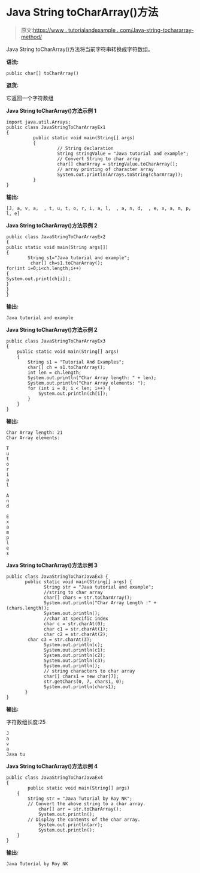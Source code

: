 # Java String toCharArray()方法

> 原文:[https://www . tutorialandexample . com/Java-string-tochararray-method/](https://www.tutorialandexample.com/java-string-tochararray-method/)

Java String toCharArray()方法将当前字符串转换成字符数组。

**语法:**

```
public char[] toCharArray()
```

**退货:**

它返回一个字符数组

**Java String toCharArray()方法示例 1**

```
import java.util.Arrays;
public class JavaStringToCharArrayEx1
{
          public static void main(String[] args)
          {
                   // String declaration
                   String stringValue = "Java tutorial and example";
                   // Convert String to char array
                   char[] charArray = stringValue.toCharArray();
                   // array printing of character array
                   System.out.println(Arrays.toString(charArray));
          }
}
```

**输出:**

```
[J, a, v, a,  , t, u, t, o, r, i, a, l,  , a, n, d,  , e, x, a, m, p, l, e]
```

**Java String toCharArray()方法示例 2**

```
public class JavaStringToCharArrayEx2
{ 
public static void main(String args[])
{ 
        String s1="Java tutorial and example"; 
         char[] ch=s1.toCharArray(); 
for(int i=0;i<ch.length;i++)
{ 
System.out.print(ch[i]); 
} 
}     
}
```

**输出:**

```
Java tutorial and example
```

**Java String toCharArray()方法示例 2**

```
public class JavaStringToCharArrayEx3
{ 
    public static void main(String[] args)
    { 
        String s1 = "Tutorial And Examples"; 
        char[] ch = s1.toCharArray(); 
        int len = ch.length; 
        System.out.println("Char Array length: " + len); 
        System.out.println("Char Array elements: "); 
        for (int i = 0; i < len; i++) { 
            System.out.println(ch[i]); 
        } 
    } 
}
```

**输出:**

```
Char Array length: 21
Char Array elements:

T
u
t
o
r
i
a
l

A
n
d

E
x
a
m
p
l
e
s
```

**Java String toCharArray()方法示例 3**

```
public class JavaStringToCharJavaEx3 {
       public static void main(String[] args) {
              String str = "Java tutorial and example";             
              //string to char array
              char[] chars = str.toCharArray();
              System.out.println("Char Array Length :" +(chars.length));
              System.out.println();
              //char at specific index
              char c = str.charAt(0);
              char c1 = str.charAt(1);
              char c2 = str.charAt(2);
        char c3 = str.charAt(3);   
              System.out.println(c);
              System.out.println(c1);
              System.out.println(c2);
              System.out.println(c3);
              System.out.println();        
              // string characters to char array
              char[] chars1 = new char[7];
              str.getChars(0, 7, chars1, 0);
              System.out.println(chars1);           
       }
}
```

**输出:**

字符数组长度:25

```
J
a
v
a
Java tu
```

**Java String toCharArray()方法示例 4**

```
public class JavaStringToCharJavaEx4
{
        public static void main(String[] args)
    {
        String str = "Java Tutorial by Roy NK";
        // Convert the above string to a char array.
            char[] arr = str.toCharArray();
            System.out.println();
        // Display the contents of the char array.
            System.out.println(arr);
            System.out.println();
    }
}
```

**输出:**

```
Java Tutorial by Roy NK
```